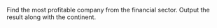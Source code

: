 Find the most profitable company from the financial sector. Output the result along with the continent.